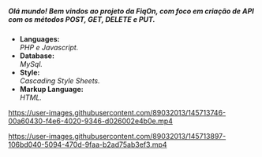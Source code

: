 <h5>Olá mundo! Bem vindos ao projeto da FiqOn, com foco em criação de API com os métodos POST, GET, DELETE e PUT.</h5>
<p></p>


<ul>
<li>
  <strong>Languages: <br /></strong>
  <i>PHP e Javascript.</i>
 </li>

<li>
  <strong>Database: </br /></strong>
  <i>MySql.</i>
</li>

<li>
  <strong>Style: <br /></strong>
  <i>Cascading Style Sheets.</i>
</li>

<li>
  <strong>Markup Language: <br /></strong>
  <i>HTML.</i>
</li>
</ul>




https://user-images.githubusercontent.com/89032013/145713746-00a60430-f4e6-4020-9346-d026002e4b0e.mp4




https://user-images.githubusercontent.com/89032013/145713897-106bd040-5094-470d-9faa-b2ad75ab3ef3.mp4

